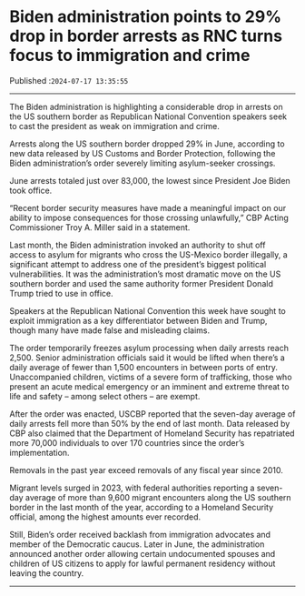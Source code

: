 # Biden administration points to 29% drop in border arrests as RNC turns focus to immigration and crime

Published :`2024-07-17 13:35:55`

---

The Biden administration is highlighting a considerable drop in arrests on the US southern border as Republican National Convention speakers seek to cast the president as weak on immigration and crime.

Arrests along the US southern border dropped 29% in June, according to new data released by US Customs and Border Protection, following the Biden administration’s order severely limiting asylum-seeker crossings.

June arrests totaled just over 83,000, the lowest since President Joe Biden took office.

“Recent border security measures have made a meaningful impact on our ability to impose consequences for those crossing unlawfully,” CBP Acting Commissioner Troy A. Miller said in a statement.

Last month, the Biden administration invoked an authority to shut off access to asylum for migrants who cross the US-Mexico border illegally, a significant attempt to address one of the president’s biggest political vulnerabilities. It was the administration’s most dramatic move on the US southern border and used the same authority former President Donald Trump tried to use in office.

Speakers at the Republican National Convention this week have sought to exploit immigration as a key differentiator between Biden and Trump, though many have made false and misleading claims.

The order temporarily freezes asylum processing when daily arrests reach 2,500. Senior administration officials said it would be lifted when there’s a daily average of fewer than 1,500 encounters in between ports of entry. Unaccompanied children, victims of a severe form of trafficking, those who present an acute medical emergency or an imminent and extreme threat to life and safety – among select others – are exempt.

After the order was enacted, USCBP reported that the seven-day average of daily arrests fell more than 50% by the end of last month. Data released by CBP also claimed that the Department of Homeland Security has repatriated more 70,000 individuals to over 170 countries since the order’s implementation.

Removals in the past year exceed removals of any fiscal year since 2010.

Migrant levels surged in 2023, with federal authorities reporting a seven-day average of more than 9,600 migrant encounters along the US southern border in the last month of the year, according to a Homeland Security official, among the highest amounts ever recorded.

Still, Biden’s order received backlash from immigration advocates and member of the Democratic caucus. Later in June, the administration announced another order allowing certain undocumented spouses and children of US citizens to apply for lawful permanent residency without leaving the country.

---

